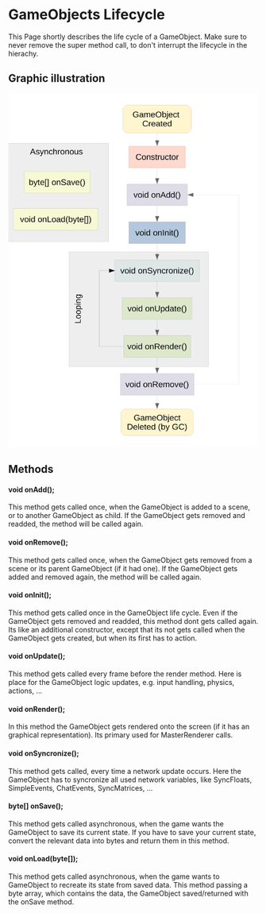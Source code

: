 # GameObjects Lifecycle

This Page shortly describes the life cycle of a GameObject. Make sure to never remove the super method call, to don't interrupt the lifecycle in the hierachy.

## Graphic illustration

![Error showing image](GameObjectLifecycle.png "Lifecycle of a Game Object")

## Methods

#### void onAdd();

This method gets called once, when the GameObject is added to a scene, or to another GameObject as child. If the GameObject gets removed and readded, the method will be called again.

#### void onRemove();

This method gets called once, when the GameObject gets removed from a scene or its parent GameObject (if it had one). If the GameObject gets added and removed again, the method will be called again.

#### void onInit();

This method gets called once in the GameObject life cycle. Even if the GameObject gets removed and readded, this method dont gets called again. Its like an additional constructor, except that its not gets called when the GameObject gets created, but when its first has to action.

#### void onUpdate();

This method gets called every frame before the render method. Here is place for the GameObject logic updates, e.g. input handling, physics, actions, ...

#### void onRender();

In this method the GameObject gets rendered onto the screen (if it has an graphical representation). Its primary used for MasterRenderer calls.

#### void onSyncronize();

This method gets called, every time a network update occurs. Here the GameObject has to syncronize all used network variables, like SyncFloats, SimpleEvents, ChatEvents, SyncMatrices, ...

#### byte[] onSave();

This method gets called asynchronous, when the game wants the GameObject to save its current state. If you have to save your current state, convert the relevant data into bytes and return them in this method.

#### void onLoad(byte[]);

This method gets called asynchronous, when the game wants to GameObject to recreate its state from saved data. This method passing a byte array, which contains the data, the GameObject saved/returned with the onSave method.
